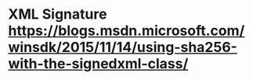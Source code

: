 # XML Signature https://blogs.msdn.microsoft.com/winsdk/2015/11/14/using-sha256-with-the-signedxml-class/
